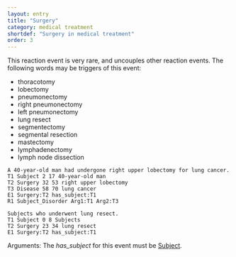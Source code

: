 ```yaml
---
layout: entry
title: "Surgery"
category: medical treatment
shortdef: "Surgery in medical treatment"
order: 3
---
```


This reaction event is very rare, and uncouples other reaction
events. The following words may be triggers of this event:

- thoracotomy
- lobectomy
- pneumonectomy
- right pneumonectomy
- left pneumonectomy
- lung resect
- segmentectomy
- segmental resection
- mastectomy
- lymphadenectomy
- lymph node dissection

~~~ ann
A 40-year-old man had undergone right upper lobectomy for lung cancer.
T1 Subject 2 17 40-year-old man
T2 Surgery 32 53 right upper lobectomy
T3 Disease 58 70 lung cancer
E1 Surgery:T2 has_subject:T1
R1 Subject_Disorder Arg1:T1 Arg2:T3
~~~
~~~ ann
Subjects who underwent lung resect.
T1 Subject 0 8 Subjects
T2 Surgery 23 34 lung resect
E1 Surgery:T2 has_subject:T1
~~~

Arguments:
The *has_subject* for this event must be [Subject]().

<!---
The *Theme* for this reaction event must be other reaction events.
--->
